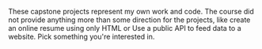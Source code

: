 These capstone projects represent my own work and code.
The course did not provide anything more than some direction for the projects,
like create an online resume using only HTML or Use a public API to feed data to a website. Pick something you're interested in.
